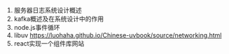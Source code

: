 1. 服务器日志系统设计概述
2. kafka概述及在系统设计中的作用
4. node.js事件循环
5. libuv https://luohaha.github.io/Chinese-uvbook/source/networking.html
4. react实现一个组件库网站